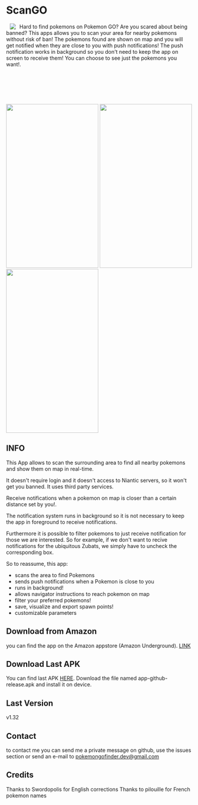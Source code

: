 # ScanGO

<a href="https://github.com/pompobit/ScanGO"><img src="https://github.com/pompobit/ScanGO/blob/master/images/radar2_114.png?raw=true" align="left" hspace="10" vspace="0"></a>

Hard to find pokemons on Pokemon GO? Are you scared about being banned? This apps allows you to scan your area for nearby pokemons without risk of ban!
The pokemons found are shown on map and you will get notified when they are close to you with push notifications!
The push notification works in background so you don't need to keep the app on screen to receive them!
You can choose to see just the pokemons you want!.

<br/>
<br/>
<br/>
<br/>
<br/>

<img src="https://github.com/pompobit/ScanGO/blob/master/images/Screenshot_20160929-172025.png" width="250" height="444">
<img src="https://github.com/pompobit/ScanGO/blob/master/images/Screenshot_20160929-172119.png" width="250" height="444">
<img src="https://github.com/pompobit/ScanGO/blob/master/images/Screenshot_20160929-172146.png" width="250" height="444">


## INFO

This App allows to scan the surrounding area to find all nearby pokemons and show them on map in real-time.

It doesn't require login and it doesn't access to Niantic servers, so it won't get you banned. It uses third party services.

Receive notifications when a pokemon on map is closer than a certain distance set by you!.

The notification system runs in background so it is not necessary to keep the app in foreground to receive notifications.

Furthermore it is possible to filter pokemons to just receive notification for those we are interested. So for example, if we don't want to recive notifications for the ubiquitous Zubats, we simply have to uncheck the corresponding box.

So to reassume, this app:
- scans the area to find Pokemons
- sends push notifications when a Pokemon is close to you
- runs in background!
- allows navigator instructions to reach pokemon on map
- filter your preferred pokemons!
- save, visualize and export spawn points!
- customizable parameters

## Download from Amazon

you can find the app on the Amazon appstore (Amazon Underground).
[LINK](https://www.amazon.com/ScanGO-Maps-Notifications-Pokemon-GO/dp/B01JF4YCUU/ref=sr_1_1?s=mobile-apps&ie=UTF8&qid=1472642211&sr=1-1&keywords=scango)

## Download Last APK 

You can find last APK [HERE](https://github.com/pompobit/ScanGO/releases).
Download the file named app-github-release.apk and install it on device.

## Last Version

v1.32

## Contact
to contact me you can send me a private message on github, use the issues section or send an e-mail to pokemongofinder.dev@gmail.com

## Credits
Thanks to Swordopolis for English corrections
Thanks to pilouille for French pokemon names
